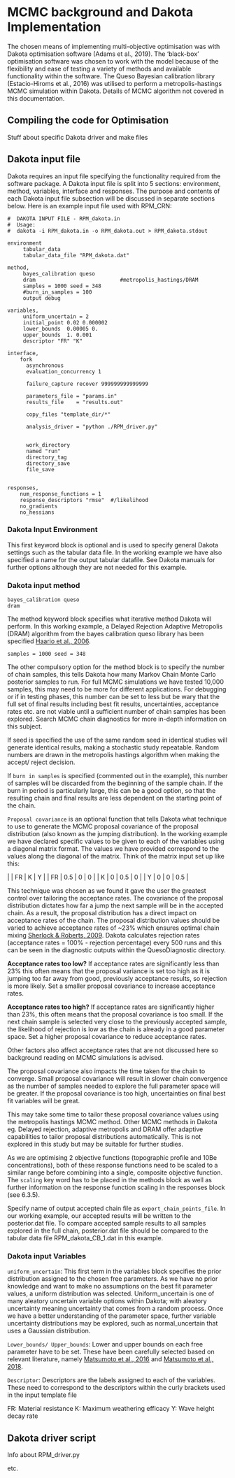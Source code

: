 # MCMC background and Dakota Implementation

The chosen means of implementing multi-objective optimisation was with Dakota optimisation software (Adams et al., 2019). The ‘black-box’ optimisation software was chosen to work with the model because of the flexibility and ease of testing a variety of methods and available functionality within the software. The Queso Bayesian calibration library (Estacio-Hiroms et al., 2016) was utilised to perform a metropolis-hastings MCMC simulation within Dakota. Details of MCMC algorithm not covered in this documentation.

## Compiling the code for Optimisation

Stuff about specific Dakota driver and make files

## Dakota input file

Dakota requires an input file specifying the functionality required from the software package. A Dakota input file is split into 5 sections: environment, method, variables, interface and responses. The purpose and contents of each Dakota input file subsection will be discussed in separate sections below. Here is an example input file used with RPM_CRN:

```
#  DAKOTA INPUT FILE - RPM_dakota.in
#  Usage:
#  dakota -i RPM_dakota.in -o RPM_dakota.out > RPM_dakota.stdout

environment
     tabular_data
     tabular_data_file "RPM_dakota.dat"

method,
	 bayes_calibration queso 
     dram                           #metropolis_hastings/DRAM
     samples = 1000 seed = 348
     #burn_in_samples = 100
	 output debug

variables,
	 uniform_uncertain = 2 
	 initial_point 0.02 0.000002
	 lower_bounds  0.00005 0.
     upper_bounds  1. 0.001
	 descriptor "FR" "K"

interface,
	fork
	  asynchronous
	  evaluation_concurrency 1

	  failure_capture recover 999999999999999
	  
	  parameters_file = "params.in"
	  results_file    = "results.out"
	
	  copy_files "template_dir/*"

	  analysis_driver = "python ./RPM_driver.py"


      work_directory
      named "run"
	  directory_tag
      directory_save
      file_save

	  
responses,
	num_response_functions = 1
    response_descriptors "rmse"  #/likelihood
	no_gradients
	no_hessians

```
### Dakota Input Environment
This first keyword block is optional and is used to specify general Dakota settings such as the tabular data file. In the working example we have also specified a name for the output tabular datafile. See Dakota manuals for further options although they are not needed for this example.

### Dakota input method
```
bayes_calibration queso 
dram
```
The method keyword block specifies what iterative method Dakota will perform. In this working example, a Delayed Rejection Adaptive Metropolis (DRAM) algorithm from the bayes calibration queso library has been specified [Haario et al., 2006](https://doi.org/10.1007/s11222-006-9438-0). 

```
samples = 1000 seed = 348 
```
The other compulsory option for the method block is to specify the number of chain samples, this tells Dakota how many Markov Chain Monte Carlo posterior samples to run. For full MCMC simulations we have tested 10,000 samples, this may need to be more for different applications. For debugging or if in testing phases, this number can be set to less but be wary that the full set of final results including best fit results, uncertainties, acceptance rates etc. are not viable until a sufficient number of chain samples has been explored. Search MCMC chain diagnostics for more in-depth information on this subject. 

If seed is specified the use of the same random seed in identical studies will generate identical results, making a stochastic study repeatable. Random numbers are drawn in the metropolis hastings algorithm when making the accept/ reject decision. 

If `burn in samples` is specified (commented out in the example), this number of samples will be discarded from the beginning of the sample chain. If the burn in period is particularly large, this can be a good option, so that the resulting chain and final results are less dependent on the starting point of the chain.

`Proposal covariance` is an optional function that tells Dakota what technique to use to generate the MCMC proposal covariance of the proposal distribution (also known as the jumping distribution). In the working example we have declared specific values to be given to each of the variables using a diagonal matrix format. The values we have provided correspond to the values along the diagonal of the matrix. Think of the matrix input set up like this: 

| |	FR | K | Y |
| FR | 0.5 | 0 | 0 |
| K | 0 | 0.5 | 0 |
| Y | 0 | 0 | 0.5 |

This technique was chosen as we found it gave the user the greatest control over tailoring the acceptance rates. The covariance of the proposal distribution dictates how far a jump the next sample will be in the accepted chain. As a result, the proposal distribution has a direct impact on acceptance rates of the chain. The proposal distribution values should be varied to achieve acceptance rates of ~23% which ensures optimal chain mixing [Sherlock & Roberts, 2009](https://doi.org/10.3150/08-BEJ176). Dakota calculates rejection rates (acceptance rates = 100% - rejection percentage) every 500 runs and this can be seen in the diagnostic outputs within the QuesoDiagnostic directory.

**Acceptance rates too low?** If acceptance rates are significantly less than 23% this often means that the proposal variance is set too high as it is jumping too far away from good, previously acceptance results, so rejection is more likely. Set a smaller proposal covariance to increase acceptance rates.

**Acceptance rates too high?** If acceptance rates are significantly higher than 23%, this often means that the proposal covariance is too small. If the next chain sample is selected very close to the previously accepted sample, the likelihood of rejection is low as the chain is already in a good parameter space. Set a higher proposal covariance to reduce acceptance rates.

Other factors also affect acceptance rates that are not discussed here so background reading on MCMC simulations is advised. 

The proposal covariance also impacts the time taken for the chain to converge. Small proposal covariance will result in slower chain convergence as the number of samples needed to explore the full parameter space will be greater. If the proposal covariance is too high, uncertainties on final best fit variables will be great. 

This may take some time to tailor these proposal covariance values using the metropolis hastings MCMC method. Other MCMC methods in Dakota eg. Delayed rejection, adaptive metropolis and DRAM offer adaptive capabilities to tailor proposal distributions automatically. This is not explored in this study but may be suitable for further studies.

As we are optimising 2 objective functions (topographic profile and 10Be concentrations), both of these response functions need to be scaled to a similar range before combining into a single, composite objective function. The `scaling` key word has to be placed in the methods block as well as further information on the response function scaling in the responses block (see 6.3.5). 

Specify name of output accepted chain file as `export_chain_points_file`. In our working example, our accepted results will be written to the posterior.dat file. To compare accepted sample results to all samples explored in the full chain, posterior.dat file should be compared to the tabular data file RPM_dakota_CB_1.dat in this example.

### Dakota input Variables

`uniform_uncertain`: This first term in the variables block specifies the prior distribution assigned to the chosen free parameters. As we have no prior knowledge and want to make no assumptions on the best fit parameter values, a uniform distribution was selected. Uniform_uncertain is one of many aleatory uncertain variable options within Dakota; with aleatory uncertainty meaning uncertainty that comes from a random process. Once we have a better understanding of the parameter space, further variable uncertainty distributions may be explored, such as normal_uncertain that uses a Gaussian distribution.

`Lower_bounds/ Upper_bounds`: Lower and upper bounds on each free parameter have to be set. These have been carefully selected based on relevant literature, namely [Matsumoto et al., 2016](https://doi.org/10.1016/j.geomorph.2016.05.017) and [Matsumoto et al., 2018](https://doi.org/10.1002/esp.4422). 

`Descriptor`: Descriptors are the labels assigned to each of the variables. These need to correspond to the descriptors within the curly brackets used in the input template file

FR: Material resistance
K: Maximum weathering efficacy 
Y: Wave height decay rate   


###
###
###


## Dakota driver script

Info about RPM_driver.py

etc.